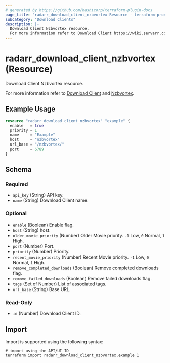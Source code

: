 ```yaml
---
# generated by https://github.com/hashicorp/terraform-plugin-docs
page_title: "radarr_download_client_nzbvortex Resource - terraform-provider-radarr"
subcategory: "Download Clients"
description: |-
  Download Client Nzbvortex resource.
  For more information refer to Download Client https://wiki.servarr.com/radarr/settings#download-clients and Nzbvortex https://wiki.servarr.com/radarr/supported#nzbvortex.
---
```


# radarr_download_client_nzbvortex (Resource)

<!-- subcategory:Download Clients -->Download Client Nzbvortex resource.
For more information refer to [Download Client](https://wiki.servarr.com/radarr/settings#download-clients) and [Nzbvortex](https://wiki.servarr.com/radarr/supported#nzbvortex).

## Example Usage

```terraform
resource "radarr_download_client_nzbvortex" "example" {
  enable   = true
  priority = 1
  name     = "Example"
  host     = "nzbvortex"
  url_base = "/nzbvortex/"
  port     = 6789
}
```

<!-- schema generated by tfplugindocs -->
## Schema

### Required

- `api_key` (String) API key.
- `name` (String) Download Client name.

### Optional

- `enable` (Boolean) Enable flag.
- `host` (String) host.
- `older_movie_priority` (Number) Older Movie priority. `-1` Low, `0` Normal, `1` High.
- `port` (Number) Port.
- `priority` (Number) Priority.
- `recent_movie_priority` (Number) Recent Movie priority. `-1` Low, `0` Normal, `1` High.
- `remove_completed_downloads` (Boolean) Remove completed downloads flag.
- `remove_failed_downloads` (Boolean) Remove failed downloads flag.
- `tags` (Set of Number) List of associated tags.
- `url_base` (String) Base URL.

### Read-Only

- `id` (Number) Download Client ID.

## Import

Import is supported using the following syntax:

```shell
# import using the API/UI ID
terraform import radarr_download_client_nzbvortex.example 1
```

